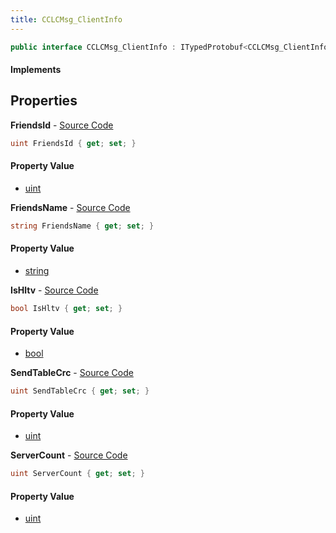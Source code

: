 ```yaml
---
title: CCLCMsg_ClientInfo
---
```


```csharp
public interface CCLCMsg_ClientInfo : ITypedProtobuf<CCLCMsg_ClientInfo>, INativeHandle, INetMessage<CCLCMsg_ClientInfo>, IDisposable
```

#### Implements

## Properties

**FriendsId** - [Source Code](https://github.com/swiftly-solution/swiftlys2/blob/master/managed/src/SwiftlyS2.Generated/Protobufs/Interfaces/CCLCMsg_ClientInfo.cs#L27)

```csharp
uint FriendsId { get; set; }
```

#### Property Value

- [uint](https://learn.microsoft.com/dotnet/api/system.uint32)

**FriendsName** - [Source Code](https://github.com/swiftly-solution/swiftlys2/blob/master/managed/src/SwiftlyS2.Generated/Protobufs/Interfaces/CCLCMsg_ClientInfo.cs#L30)

```csharp
string FriendsName { get; set; }
```

#### Property Value

- [string](https://learn.microsoft.com/dotnet/api/system.string)

**IsHltv** - [Source Code](https://github.com/swiftly-solution/swiftlys2/blob/master/managed/src/SwiftlyS2.Generated/Protobufs/Interfaces/CCLCMsg_ClientInfo.cs#L24)

```csharp
bool IsHltv { get; set; }
```

#### Property Value

- [bool](https://learn.microsoft.com/dotnet/api/system.boolean)

**SendTableCrc** - [Source Code](https://github.com/swiftly-solution/swiftlys2/blob/master/managed/src/SwiftlyS2.Generated/Protobufs/Interfaces/CCLCMsg_ClientInfo.cs#L18)

```csharp
uint SendTableCrc { get; set; }
```

#### Property Value

- [uint](https://learn.microsoft.com/dotnet/api/system.uint32)

**ServerCount** - [Source Code](https://github.com/swiftly-solution/swiftlys2/blob/master/managed/src/SwiftlyS2.Generated/Protobufs/Interfaces/CCLCMsg_ClientInfo.cs#L21)

```csharp
uint ServerCount { get; set; }
```

#### Property Value

- [uint](https://learn.microsoft.com/dotnet/api/system.uint32)


